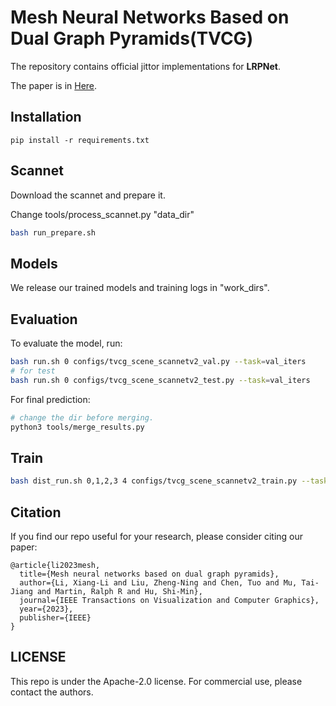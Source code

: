 # Mesh Neural Networks Based on Dual Graph Pyramids(TVCG)

The repository contains official jittor implementations for **LRPNet**. 

The paper is in [Here](https://arxiv.org/pdf/2301.06962).


## Installation
```
pip install -r requirements.txt
```

## Scannet
Download the scannet and prepare it.

Change tools/process_scannet.py "data_dir"
```bash
bash run_prepare.sh
```

## Models
We release our trained models and training logs in "work_dirs".

## Evaluation
To evaluate the model, run:

```bash
bash run.sh 0 configs/tvcg_scene_scannetv2_val.py --task=val_iters
# for test 
bash run.sh 0 configs/tvcg_scene_scannetv2_test.py --task=val_iters
```
For final prediction:
```bash
# change the dir before merging.
python3 tools/merge_results.py
```
## Train 

```bash
bash dist_run.sh 0,1,2,3 4 configs/tvcg_scene_scannetv2_train.py --task=train
```

## Citation
If you find our repo useful for your research, please consider citing our paper:

```
@article{li2023mesh,
  title={Mesh neural networks based on dual graph pyramids},
  author={Li, Xiang-Li and Liu, Zheng-Ning and Chen, Tuo and Mu, Tai-Jiang and Martin, Ralph R and Hu, Shi-Min},
  journal={IEEE Transactions on Visualization and Computer Graphics},
  year={2023},
  publisher={IEEE}
}
```

## LICENSE

This repo is under the Apache-2.0 license. For commercial use, please contact the authors.

